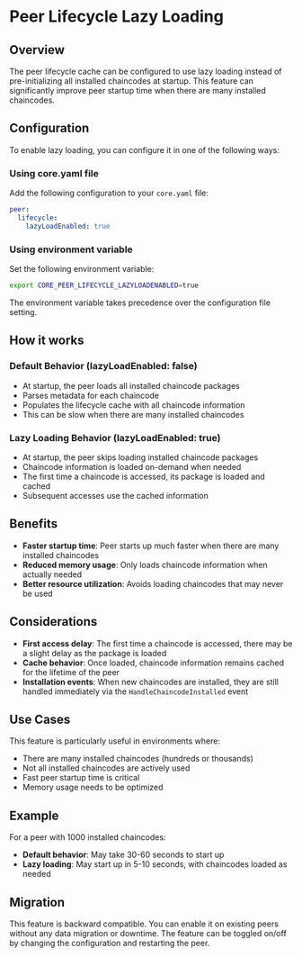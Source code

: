 # Peer Lifecycle Lazy Loading

## Overview

The peer lifecycle cache can be configured to use lazy loading instead of pre-initializing all installed chaincodes at startup. This feature can significantly improve peer startup time when there are many installed chaincodes.

## Configuration

To enable lazy loading, you can configure it in one of the following ways:

### Using core.yaml file

Add the following configuration to your `core.yaml` file:

```yaml
peer:
  lifecycle:
    lazyLoadEnabled: true
```

### Using environment variable

Set the following environment variable:

```bash
export CORE_PEER_LIFECYCLE_LAZYLOADENABLED=true
```

The environment variable takes precedence over the configuration file setting.

## How it works

### Default Behavior (lazyLoadEnabled: false)
- At startup, the peer loads all installed chaincode packages
- Parses metadata for each chaincode
- Populates the lifecycle cache with all chaincode information
- This can be slow when there are many installed chaincodes

### Lazy Loading Behavior (lazyLoadEnabled: true)
- At startup, the peer skips loading installed chaincode packages
- Chaincode information is loaded on-demand when needed
- The first time a chaincode is accessed, its package is loaded and cached
- Subsequent accesses use the cached information

## Benefits

- **Faster startup time**: Peer starts up much faster when there are many installed chaincodes
- **Reduced memory usage**: Only loads chaincode information when actually needed
- **Better resource utilization**: Avoids loading chaincodes that may never be used

## Considerations

- **First access delay**: The first time a chaincode is accessed, there may be a slight delay as the package is loaded
- **Cache behavior**: Once loaded, chaincode information remains cached for the lifetime of the peer
- **Installation events**: When new chaincodes are installed, they are still handled immediately via the `HandleChaincodeInstalled` event

## Use Cases

This feature is particularly useful in environments where:
- There are many installed chaincodes (hundreds or thousands)
- Not all installed chaincodes are actively used
- Fast peer startup time is critical
- Memory usage needs to be optimized

## Example

For a peer with 1000 installed chaincodes:
- **Default behavior**: May take 30-60 seconds to start up
- **Lazy loading**: May start up in 5-10 seconds, with chaincodes loaded as needed

## Migration

This feature is backward compatible. You can enable it on existing peers without any data migration or downtime. The feature can be toggled on/off by changing the configuration and restarting the peer. 